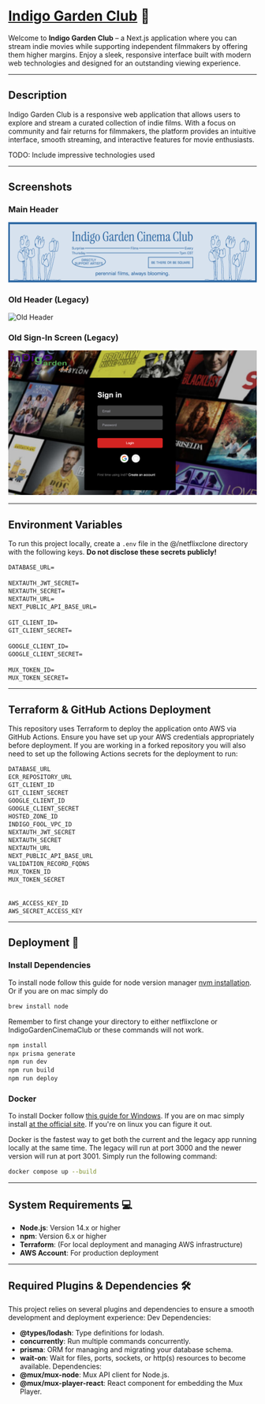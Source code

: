 # [Indigo Garden Club](https://indigofool.com) 🚀

Welcome to **Indigo Garden Club** – a Next.js application where you can stream indie movies while supporting independent filmmakers by offering them higher margins. Enjoy a sleek, responsive interface built with modern web technologies and designed for an outstanding viewing experience.

---

## Description

Indigo Garden Club is a responsive web application that allows users to explore and stream a curated collection of indie films. With a focus on community and fair returns for filmmakers, the platform provides an intuitive interface, smooth streaming, and interactive features for movie enthusiasts.

TODO: Include impressive technologies used

---

## Screenshots

### Main Header
![Header](netflixclone/public/readme/header.png)

### Old Header (Legacy)
![Old Header](netflixclone/public/readme/old/layout.png)

### Old Sign-In Screen (Legacy)
![Sign In](netflixclone/public/readme/old/signin.png)

---

## Environment Variables

To run this project locally, create a `.env` file in the @/netflixclone directory with the following keys. **Do not disclose these secrets publicly!**
```
DATABASE_URL=

NEXTAUTH_JWT_SECRET=
NEXTAUTH_SECRET=
NEXTAUTH_URL=
NEXT_PUBLIC_API_BASE_URL=

GIT_CLIENT_ID=
GIT_CLIENT_SECRET=

GOOGLE_CLIENT_ID=
GOOGLE_CLIENT_SECRET=

MUX_TOKEN_ID=
MUX_TOKEN_SECRET=
```

---

## Terraform & GitHub Actions Deployment

This repository uses Terraform to deploy the application onto AWS via GitHub Actions. Ensure you have set up your AWS credentials appropriately before deployment. If you are working in a forked repository you will also need to set up the following Actions secrets for the deployment to run:
```
DATABASE_URL
ECR_REPOSITORY_URL
GIT_CLIENT_ID
GIT_CLIENT_SECRET
GOOGLE_CLIENT_ID
GOOGLE_CLIENT_SECRET
HOSTED_ZONE_ID
INDIGO_FOOL_VPC_ID
NEXTAUTH_JWT_SECRET
NEXTAUTH_SECRET
NEXTAUTH_URL
NEXT_PUBLIC_API_BASE_URL
VALIDATION_RECORD_FQDNS
MUX_TOKEN_ID
MUX_TOKEN_SECRET


AWS_ACCESS_KEY_ID
AWS_SECRET_ACCESS_KEY
```

---

## Deployment 🚀

### Install Dependencies

To install node follow this guide for node version manager [nvm installation](https://www.freecodecamp.org/news/node-version-manager-nvm-install-guide/). Or if you are on mac simply do
```bash
brew install node
```

Remember to first change your directory to either netflixclone or IndigoGardenCinemaClub or these commands will not work.

```bash
npm install
npx prisma generate
npm run dev
npm run build
npm run deploy
```

### Docker

To install Docker follow [this guide for Windows](https://www.youtube.com/watch?v=ZyBBv1JmnWQ). If you are on mac simply install [at the official site](https://docs.docker.com/desktop/setup/install/mac-install/). If you're on linux you can figure it out.

Docker is the fastest way to get both the current and the legacy app running locally at the same time. The legacy will run at port 3000 and the newer version will run at port 3001. Simply run the following command:

```bash
docker compose up --build
```

---

## System Requirements 💻
- **Node.js**: Version 14.x or higher
- **npm**: Version 6.x or higher
- **Terraform**: (For local deployment and managing AWS infrastructure)
- **AWS Account**: For production deployment

---

## Required Plugins & Dependencies 🛠️

This project relies on several plugins and dependencies to ensure a smooth development and deployment experience:
Dev Dependencies:
- **@types/lodash**: Type definitions for lodash.
- **concurrently**: Run multiple commands concurrently.
- **prisma**: ORM for managing and migrating your database schema.
- **wait-on**: Wait for files, ports, sockets, or http(s) resources to become available.
Dependencies:
- **@mux/mux-node**: Mux API client for Node.js.
- **@mux/mux-player-react**: React component for embedding the Mux Player.